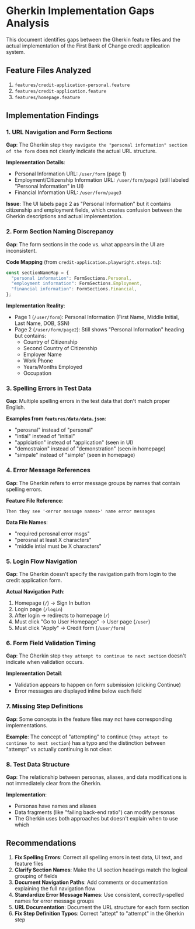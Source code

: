 # Gherkin Implementation Gaps Analysis

This document identifies gaps between the Gherkin feature files and the actual implementation of the First Bank of Change credit application system.

## Feature Files Analyzed

1. `features/credit-application-personal.feature`
2. `features/credit-application.feature`
3. `features/homepage.feature`

## Implementation Findings

### 1. URL Navigation and Form Sections

**Gap**: The Gherkin step `they navigate the "personal information" section of the form` does not clearly indicate the actual URL structure.

**Implementation Details**:
- Personal Information URL: `/user/form` (page 1)
- Employment/Citizenship Information URL: `/user/form/page2` (still labeled "Personal Information" in UI)
- Financial Information URL: `/user/form/page3`

**Issue**: The UI labels page 2 as "Personal Information" but it contains citizenship and employment fields, which creates confusion between the Gherkin descriptions and actual implementation.

### 2. Form Section Naming Discrepancy

**Gap**: The form sections in the code vs. what appears in the UI are inconsistent.

**Code Mapping** (from `credit-application.playwright.steps.ts`):
```typescript
const sectionNameMap = {
  "personal information": FormSections.Personal,
  "employment information": FormSections.Employment,
  "financial information": FormSections.Financial,
};
```

**Implementation Reality**:
- Page 1 (`/user/form`): Personal Information (First Name, Middle Initial, Last Name, DOB, SSN)
- Page 2 (`/user/form/page2`): Still shows "Personal Information" heading but contains:
  - Country of Citizenship
  - Second Country of Citizenship
  - Employer Name
  - Work Phone
  - Years/Months Employed
  - Occupation

### 3. Spelling Errors in Test Data

**Gap**: Multiple spelling errors in the test data that don't match proper English.

**Examples from `features/data/data.json`**:
- "perosnal" instead of "personal"
- "intial" instead of "initial"
- "applciation" instead of "application" (seen in UI)
- "demostraion" instead of "demonstration" (seen in homepage)
- "simpale" instead of "simple" (seen in homepage)

### 4. Error Message References

**Gap**: The Gherkin refers to error message groups by names that contain spelling errors.

**Feature File Reference**:
```gherkin
Then they see '<error message names>' name error messages
```

**Data File Names**:
- "required perosnal error msgs"
- "perosnal at least X characters"
- "middle intial must be X characters"

### 5. Login Flow Navigation

**Gap**: The Gherkin doesn't specify the navigation path from login to the credit application form.

**Actual Navigation Path**:
1. Homepage (`/`) → Sign In button
2. Login page (`/login`)
3. After login → redirects to homepage (`/`)
4. Must click "Go to User Homepage" → User page (`/user`)
5. Must click "Apply" → Credit form (`/user/form`)

### 6. Form Field Validation Timing

**Gap**: The Gherkin step `they attempt to continue to next section` doesn't indicate when validation occurs.

**Implementation Detail**: 
- Validation appears to happen on form submission (clicking Continue)
- Error messages are displayed inline below each field

### 7. Missing Step Definitions

**Gap**: Some concepts in the feature files may not have corresponding implementations.

**Example**: The concept of "attempting" to continue (`they attept to continue to next section`) has a typo and the distinction between "attempt" vs actually continuing is not clear.

### 8. Test Data Structure

**Gap**: The relationship between personas, aliases, and data modifications is not immediately clear from the Gherkin.

**Implementation**:
- Personas have names and aliases
- Data fragments (like "failing back-end ratio") can modify personas
- The Gherkin uses both approaches but doesn't explain when to use which

## Recommendations

1. **Fix Spelling Errors**: Correct all spelling errors in test data, UI text, and feature files
2. **Clarify Section Names**: Make the UI section headings match the logical grouping of fields
3. **Document Navigation Paths**: Add comments or documentation explaining the full navigation flow
4. **Standardize Error Message Names**: Use consistent, correctly-spelled names for error message groups
5. **URL Documentation**: Document the URL structure for each form section
6. **Fix Step Definition Typos**: Correct "attept" to "attempt" in the Gherkin step